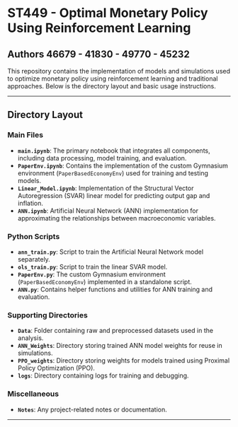 # ST449 - Optimal Monetary Policy Using Reinforcement Learning
## Authors 46679 - 41830 - 49770 - 45232
This repository contains the implementation of models and simulations used to optimize monetary policy using reinforcement learning and traditional approaches. Below is the directory layout and basic usage instructions.

---

## Directory Layout

### Main Files
- **`main.ipynb`**: The primary notebook that integrates all components, including data processing, model training, and evaluation.
- **`PaperEnv.ipynb`**: Contains the implementation of the custom Gymnasium environment (`PaperBasedEconomyEnv`) used for training and testing models.
- **`Linear_Model.ipynb`**: Implementation of the Structural Vector Autoregression (SVAR) linear model for predicting output gap and inflation.
- **`ANN.ipynb`**: Artificial Neural Network (ANN) implementation for approximating the relationships between macroeconomic variables.

### Python Scripts
- **`ann_train.py`**: Script to train the Artificial Neural Network model separately.
- **`ols_train.py`**: Script to train the linear SVAR model.
- **`PaperEnv.py`**: The custom Gymnasium environment (`PaperBasedEconomyEnv`) implemented in a standalone script.
- **`ANN.py`**: Contains helper functions and utilities for ANN training and evaluation.

### Supporting Directories
- **`Data`**: Folder containing raw and preprocessed datasets used in the analysis.
- **`ANN_Weights`**: Directory storing trained ANN model weights for reuse in simulations.
- **`PPO_weights`**: Directory storing weights for models trained using Proximal Policy Optimization (PPO).
- **`logs`**: Directory containing logs for training and debugging.

### Miscellaneous
- **`Notes`**: Any project-related notes or documentation.

---


